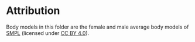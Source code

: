 # Attribution
Body models in this folder are the female and male average body models of [SMPL](https://smpl.is.tue.mpg.de/) (licensed under [CC BY 4.0](https://creativecommons.org/licenses/by/4.0/)). 